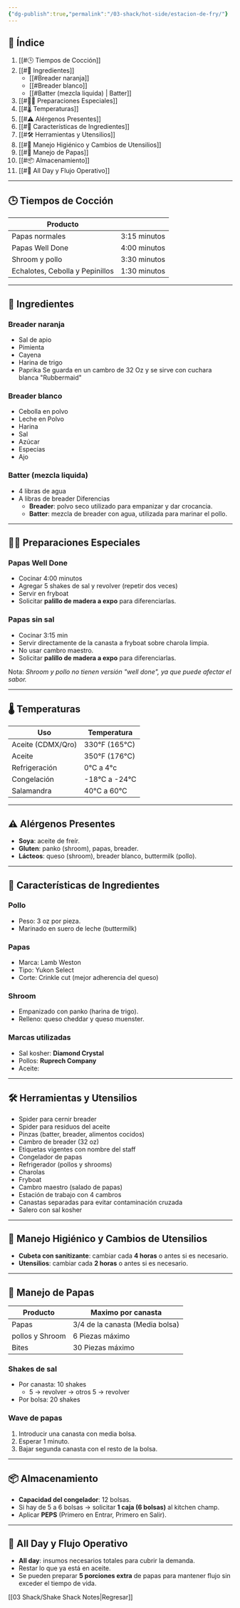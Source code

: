```yaml
---
{"dg-publish":true,"permalink":"/03-shack/hot-side/estacion-de-fry/"}
---
```


## 📑 Índice
1. [[#🕒 Tiempos de Cocción]]
2. [[#🧂 Ingredientes]]
	- [[#Breader naranja]]
	- [[#Breader blanco]]
	- [[#Batter (mezcla liquida) | Batter]]
3. [[#🧑‍🍳 Preparaciones Especiales]] 
4. [[#🌡️ Temperaturas]]
5. [[#⚠️ Alérgenos Presentes]]
6. [[#🍗 Características de Ingredientes]]
7. [[#🛠️ Herramientas y Utensilios]]
8. [[#🧼 Manejo Higiénico y Cambios de Utensilios]]
9. [[#🍟 Manejo de Papas]]
10. [[#📦 Almacenamiento]]
11. [[#🧮 All Day y Flujo Operativo]]
---
## 🕒 Tiempos de Cocción

| Producto                        |              |
| ------------------------------- | ------------ |
| Papas normales                  | 3:15 minutos |
| Papas Well Done                 | 4:00 minutos |
| Shroom y pollo                  | 3:30 minutos |
| Echalotes, Cebolla y Pepinillos | 1:30 minutos |

---
## 🧂 Ingredientes
### Breader naranja
- Sal de apio
- Pimienta
- Cayena
- Harina de trigo
- Paprika
Se guarda en un cambro de 32 Oz y se sirve con cuchara blanca "Rubbermaid"
### Breader blanco
- Cebolla en polvo
- Leche en Polvo 
- Harina
- Sal
- Azúcar
- Especias 
- Ajo
### Batter (mezcla liquida)
- 4 libras de agua
- A libras de breader
	Diferencias
	- **Breader**: polvo seco utilizado para empanizar y dar crocancia.
	- **Batter**: mezcla de breader con agua, utilizada para marinar el pollo.
---
## 🧑‍🍳 Preparaciones Especiales
### Papas Well Done
- Cocinar 4:00 minutos
- Agregar 5 shakes de sal y revolver (repetir dos veces)
- Servir en fryboat
- Solicitar **palillo de madera a expo** para diferenciarlas.
### Papas sin sal
- Cocinar 3:15 min
- Servir directamente de la canasta a fryboat sobre charola limpia.
- No usar cambro maestro.
- Solicitar **palillo de madera a expo** para diferenciarlas.

Nota: *Shroom y pollo no tienen versión "well done", ya que puede afectar el sabor.*

---
## 🌡️ Temperaturas

| Uso               | Temperatura   |
| ----------------- | ------------- |
| Aceite (CDMX/Qro) | 330°F (165°C) |
| Aceite            | 350°F (176°C) |
| Refrigeración     | 0°C a 4°c     |
| Congelación       | -18°C a -24°C |
| Salamandra        | 40°C a 60°C   |

---
## ⚠️ Alérgenos Presentes
- **Soya**: aceite de freír. 
- **Gluten**: panko (shroom), papas, breader.
- **Lácteos**: queso (shroom), breader blanco, buttermilk (pollo).
---
## 🍗 Características de Ingredientes

### Pollo
- Peso: 3 oz por pieza.
- Marinado en suero de leche (buttermilk)
### Papas
- Marca: Lamb Weston
- Tipo: Yukon Select
- Corte: Crinkle cut (mejor adherencia del queso)
### Shroom
- Empanizado con panko (harina de trigo).
- Relleno: queso cheddar y queso muenster.
### Marcas utilizadas
- Sal kosher: **Diamond Crystal**
- Pollos: **Ruprech Company**
- Aceite: 
---
## 🛠️ Herramientas y Utensilios
- Spider para cernir breader
- Spider para residuos del aceite
- Pinzas (batter, breader, alimentos cocidos)
- Cambro de breader (32 oz)
- Etiquetas vigentes con nombre del staff
- Congelador de papas
- Refrigerador (pollos y shrooms)
- Charolas
- Fryboat
- Cambro maestro (salado de papas)
- Estación de trabajo con 4 cambros
- Canastas separadas para evitar contaminación cruzada
- Salero con sal kosher
---
## 🧼 Manejo Higiénico y Cambios de Utensilios
- **Cubeta con sanitizante**: cambiar cada **4 horas** o antes si es necesario.
- **Utensilios**: cambiar cada **2 horas** o antes si es necesario.
---
## 🍟 Manejo de Papas

| Producto        | Maximo por canasta              |
| --------------- | ------------------------------- |
| Papas           | 3/4 de la canasta (Media bolsa) |
| pollos y Shroom | 6 Piezas máximo                 |
| Bites           | 30 Piezas máximo                |
### Shakes de sal 
- Por canasta: 10 shakes
	- 5 → revolver → otros 5 → revolver
- Por bolsa: 20 shakes
### Wave de papas
1. Introducir una canasta con media bolsa.
2. Esperar 1 minuto.
3. Bajar segunda canasta con el resto de la bolsa.
---
## 📦 Almacenamiento
- **Capacidad del congelador**: 12 bolsas.
- Si hay de 5 a 6 bolsas → solicitar **1 caja (6 bolsas)** al kitchen champ.
- Aplicar **PEPS** (Primero en Entrar, Primero en Salir).
---
## 🧮 All Day y Flujo Operativo
- **All day**: insumos necesarios totales para cubrir la demanda.
- Restar lo que ya está en aceite.    
- Se pueden preparar **5 porciones extra** de papas para mantener flujo sin exceder el tiempo de vida.

[[03 Shack/Shake Shack Notes\|Regresar]]